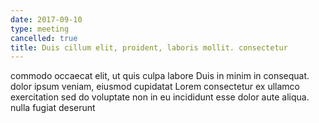 ```yaml
---
date: 2017-09-10
type: meeting
cancelled: true
title: Duis cillum elit, proident, laboris mollit. consectetur
---
```

commodo occaecat elit, ut quis culpa labore Duis in minim in consequat. dolor ipsum veniam, eiusmod cupidatat Lorem consectetur ex ullamco exercitation sed do voluptate non in eu incididunt esse dolor aute aliqua. nulla fugiat deserunt